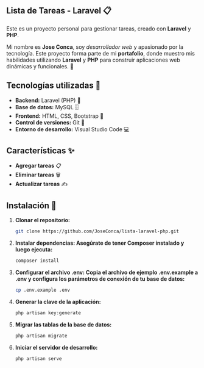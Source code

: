 
## Lista de Tareas - Laravel 📋
Este es un proyecto personal para gestionar tareas, creado con **Laravel** y **PHP**.

Mi nombre es **Jose Conca**, soy *desarrollador web* y apasionado por la tecnología. Este proyecto forma parte de mi **portafolio**, donde muestro mis habilidades utilizando **Laravel** y **PHP** para construir aplicaciones web dinámicas y funcionales. 🚀

## Tecnologías utilizadas 🔧
- **Backend:** Laravel (PHP) 🚀
- **Base de datos:** MySQL 🗄️
- **Frontend:** HTML, CSS, Bootstrap 🎨
- **Control de versiones:** Git 🦠
- **Entorno de desarrollo:** Visual Studio Code 💻

## Características ✨
- **Agregar tareas** 📋
- **Eliminar tareas** 🗑️
- **Actualizar tareas** ✍️

## Instalación 🚀
1. **Clonar el repositorio:**
   ```bash
   git clone https://github.com/JoseConca/lista-laravel-php.git
   ```

2. **Instalar dependencias: Asegúrate de tener Composer instalado y luego ejecuta:**
    ```bash
    composer install
   ```

3. **Configurar el archivo .env: Copia el archivo de ejemplo .env.example a .env y configura los parámetros de conexión de tu base de datos:**
   ```bash
   cp .env.example .env
   ```

4. **Generar la clave de la aplicación:**
    ```bash
    php artisan key:generate
   ```

5. **Migrar las tablas de la base de datos:**
    ```bash
    php artisan migrate
   ```

6. **Iniciar el servidor de desarrollo:**
    ```bash
    php artisan serve
   ```



